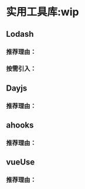 # 实用工具库:wip

## Lodash
### 推荐理由：
### 按需引入：


## Dayjs
### 推荐理由：

## ahooks
### 推荐理由：

## vueUse
### 推荐理由：
